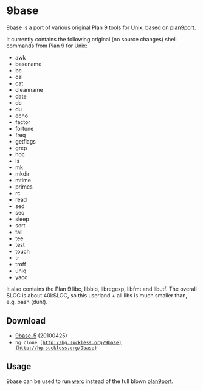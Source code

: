 9base
=====
9base is a port of various original Plan 9 tools for Unix, based on
[plan9port](http://swtch.com/plan9port/).

It currently contains the following original (no source changes) shell commands from Plan 9 for Unix:

* awk
* basename
* bc
* cal
* cat
* cleanname
* date
* dc
* du
* echo
* factor
* fortune
* freq
* getflags
* grep
* hoc
* ls
* mk
* mkdir
* mtime
* primes
* rc
* read
* sed
* seq
* sleep
* sort
* tail
* tee
* test
* touch
* tr
* troff
* uniq
* yacc

It also contains the Plan 9 libc, libbio, libregexp, libfmt and libutf.
The overall SLOC is about 40kSLOC, so this userland + all libs is much smaller than, e.g. bash (duh!).

Download
--------
* [9base-5](http://dl.suckless.org/tools/9base-5.tar.gz) (20100425)
* <code>hg clone [http://hg.suckless.org/9base](http://hg.suckless.org/9base)</code>

Usage
-----
9base can be used to run [werc](http://werc.cat-v.org) instead of the full blown [plan9port](http://swtch.com/plan9port).

